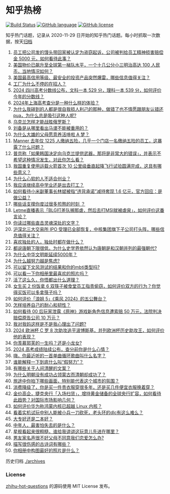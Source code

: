# 知乎热榜
[![Build Status](https://github.com/ToWeLong/zhihu-hot-questions/workflows/CI/badge.svg)](https://github.com/ToWeLong/zhihu-hot-questions/actions)
[![GitHub language](https://img.shields.io/badge/language-golang-orange.svg)](https://golang.org/)
[![GitHub license](https://img.shields.io/github/license/ToWeLong/zhihu-hot-questions)](https://github.com/ToWeLong/zhihu-hot-questions/blob/main/LICENSE)

知乎热门话题，记录从 2020-11-29 日开始的知乎热门话题。每小时抓取一次数据，按天[归档](./archives)

<!-- BEGIN -->

1. [员工把公司发的馒头带回家被认定为盗窃起诉，公司被判给员工精神损害赔偿金 5000 元，如何看待此事？](https://www.zhihu.com/question/659491429)
1. [美国物价已飙升至全球第一梯队水平，一个十几公分小三明治高达 100 人民币，当地情况如何？](https://www.zhihu.com/question/659552465)
1. [美国最高信用等级、最安全的投资产品突然爆雷，哪些信息值得关注？](https://www.zhihu.com/question/659657792)
1. [工厂为什么不停的在招人？](https://www.zhihu.com/question/358810424)
1. [2024 四川高考分数线公布，文科一本 529 分，理科一本 539 分，如何评价今年的分数线？](https://www.zhihu.com/question/659678549)
1. [2024年上海高考查分是一种什么样的体验？](https://www.zhihu.com/question/605814458)
1. [为什么我碰到的人都是很自我损人利己的那种，做错了也不情愿跟朋友认错还pua，为什么总是吸引这种人呢?](https://www.zhihu.com/question/659025805)
1. [乌克兰怎样才能战胜俄罗斯？](https://www.zhihu.com/question/658988229)
1. [刘备是从哪里看出马谡不能被重用的？](https://www.zhihu.com/question/659056865)
1. [为什么大雄的父母愿意养活哆啦 A 梦？](https://www.zhihu.com/question/545685021)
1. [Manner 去年仅 1225 人缴纳五险，几乎一个门店一名缴纳五险的员工，这暴露了什么问题？](https://www.zhihu.com/question/659659241)
1. [普京称「如果韩国决定向乌克兰提供武器，那将是非常大的错误」，并表示不希望这种情况发生，对此你怎么看？](https://www.zhihu.com/question/659504609)
1. [我国重复使用运载火箭首次 10 公里级垂直起降飞行试验圆满完成，这具有哪些意义？](https://www.zhihu.com/question/659669205)
1. [为什么心软的人不适合创业？](https://www.zhihu.com/question/657177717)
1. [我应该继续高中学业还是出去打工？](https://www.zhihu.com/question/659594459)
1. [如何看待小米副董事长林斌被指“违背承诺”减持套现 1.6 亿元，官方回应：是做公益？](https://www.zhihu.com/question/659503232)
1. [哪些话支撑你度过很多煎熬的时刻 ？](https://www.zhihu.com/question/659603562)
1. [Letme直播表示「BLG打差队搁那虐，然后去打MSI就被虐泉」，如何评价这番言论？](https://www.zhihu.com/question/659663497)
1. [你读过哪些直击灵魂深处的文字？](https://www.zhihu.com/question/652567900)
1. [沪深北三大交易所 IPO 受理已全部恢复，中核集团旗下子公司打头阵，哪些信息值得关注？](https://www.zhihu.com/question/659612013)
1. [喜欢独处的人，独处时都在做什么？](https://www.zhihu.com/question/659098418)
1. [都说唐朝下限很低，为什么史学界依然认为唐朝是和汉朝并列的最强朝代?](https://www.zhihu.com/question/659356353)
1. [为什么中华文明能延续5000年？](https://www.zhihu.com/question/658293439)
1. [为什么越努力越是焦虑?](https://www.zhihu.com/question/659545322)
1. [可以留下文风测试的结果和你的mbti类型吗?](https://www.zhihu.com/question/659629776)
1. [可以看一下你相册里最喜欢的照片吗？](https://www.zhihu.com/question/659449356)
1. [活了这么久，你悟都出什么道理？](https://www.zhihu.com/question/534190254)
1. [女生买 2 份饭拿 6 双筷子被食堂员工指责偷窃，如何评价双方的行为？你觉得买饭可以多拿筷子吗？](https://www.zhihu.com/question/659504028)
1. [如何评价「浪姐 5」《乘风 2024》的五公舞台？](https://www.zhihu.com/question/659495486)
1. [怎样培养自己的耐心和韧性？](https://www.zhihu.com/question/659344772)
1. [如何看待 00 后玩家泄露《原神》游戏新角色信息遭索赔 50 万元，法院判决赔偿原告公司 10 万元？](https://www.zhihu.com/question/659594085)
1. [我对我妈这样是不是我心理出了问题?](https://www.zhihu.com/question/659146432)
1. [2024 欧洲杯 C 罗 8 次助攻追平波博斯基，并列欧洲杯历史助攻王，如何评价他的表现？](https://www.zhihu.com/question/659653499)
1. [你羡慕郭芙的一生吗？还是小龙女?](https://www.zhihu.com/question/658310352)
1. [2024 高考成绩陆续公布，查分前你是什么心情？](https://www.zhihu.com/question/659510528)
1. [嗨，你最近听的一首单曲循环歌曲叫什么名字？](https://www.zhihu.com/question/657921930)
1. [谁能解释一下到底什么叫“假努力”？](https://www.zhihu.com/question/442259394)
1. [有哪些关于人间清醒的文案？](https://www.zhihu.com/question/655320072)
1. [为什么明朝没有成功占领蒙古而清朝却成功了？](https://www.zhihu.com/question/659149890)
1. [旅途中你拍下哪些画面，特别能代表这个城市的氛围？](https://www.zhihu.com/question/659403545)
1. [消费降级了，你是买一件贵衣服穿很多年，还是买几件便宜衣服换着穿？](https://www.zhihu.com/question/659654065)
1. [金价高企，捷克央行「入场扫货」，增持黄金储备的全球央行扩容，如何看待此趋势？对国际市场影响几何？](https://www.zhihu.com/question/659575126)
1. [如何评价华为称鸿蒙内核已超越 Linux 内核？](https://www.zhihu.com/question/659531635)
1. [看着实机试玩中别人能被小兵一刀砍死，老头环的dlc有这么难么？](https://www.zhihu.com/question/659334412)
1. [大专好还是二本好？](https://www.zhihu.com/question/659325928)
1. [中年人，最害怕失去的是什么？](https://www.zhihu.com/question/659497903)
1. [星舰看起来很粗糙，谁给我讲讲这玩意儿先进在哪里？](https://www.zhihu.com/question/656308754)
1. [男友家名声很不好父母不同意我们恋爱怎么办?](https://www.zhihu.com/question/659419800)
1. [描写很伤感的古诗词有哪些？](https://www.zhihu.com/question/659628144)
1. [你相册中构图最好的照片是什么？](https://www.zhihu.com/question/621418764)

<!-- END -->

历史归档 [./archives](./archives)


### License
[zhihu-hot-questions](https://github.com/towelong/zhihu-hot-questions) 的源码使用 MIT License 发布。
